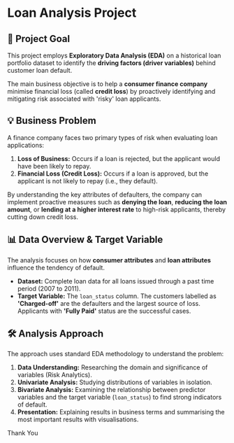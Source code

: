 # Loan Analysis Project

## 🎯 Project Goal

This project employs **Exploratory Data Analysis (EDA)** on a historical loan portfolio dataset to identify the **driving factors (driver variables)** behind customer loan default.

The main business objective is to help a **consumer finance company** minimise financial loss (called **credit loss**) by proactively identifying and mitigating risk associated with 'risky' loan applicants.

## 💡 Business Problem

A finance company faces two primary types of risk when evaluating loan applications:
1.  **Loss of Business:** Occurs if a loan is rejected, but the applicant would have been likely to repay.
2.  **Financial Loss (Credit Loss):** Occurs if a loan is approved, but the applicant is not likely to repay (i.e., they default).

By understanding the key attributes of defaulters, the company can implement proactive measures such as **denying the loan**, **reducing the loan amount**, or **lending at a higher interest rate** to high-risk applicants, thereby cutting down credit loss.

## 📊 Data Overview & Target Variable

The analysis focuses on how **consumer attributes** and **loan attributes** influence the tendency of default.

* **Dataset:** Complete loan data for all loans issued through a past time period (2007 to 2011).
* **Target Variable:** The `loan_status` column. The customers labelled as **'Charged-off'** are the defaulters and the largest source of loss. Applicants with **'Fully Paid'** status are the successful cases.

## 🛠️ Analysis Approach

The approach uses standard EDA methodology to understand the problem:
1.  **Data Understanding:** Researching the domain and significance of variables (Risk Analytics).
2.  **Univariate Analysis:** Studying distributions of variables in isolation.
3.  **Bivariate Analysis:** Examining the relationship between predictor variables and the target variable (`loan_status`) to find strong indicators of default.
4.  **Presentation:** Explaining results in business terms and summarising the most important results with visualisations.

Thank You
